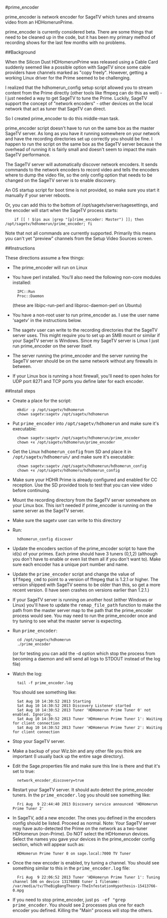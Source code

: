 #prime_encoder

prime_encoder is network encoder for SageTV which tunes and streams video from an HDHomerunPrime.

prime_encoder is currently considered beta. There are some things that need to be cleaned up in
the code, but it has been my primary method of recording shows for the last few months with no problems.

##Background

When the Silicon Dust HDHomerunPrime was released using a Cable Card suddenly seemed like a possible
option with SageTV since some cable providers have channels marked as "copy freely". However, getting
a working Linux driver for the Prime seemed to be challenging.

I realized that the hdhomerun_config setup script allowed you to stream content from the Prime directly
(other tools like ffmpeg can do this as well) - I just needed a way to get SageTV to tune the Prime.
Luckily, SageTV support the concept of "network encoders" - other devices on the local network that act
as tuner that SageTV can direct.

So I created prime_encoder to do this middle-man task.

prime_encoder script doesn't have to run on the same box as the master SageTV server. As long as you
have it running somewhere on your network and have the recording directories set up correctly you
should be fine. I happen to run the script on the same box as the SageTV server because the overhead of
running it is fairly small and doesn't seem to impact the main SageTV performance.

The SageTV server will automatically discover network encoders. It sends commands to the network encoders
to record video and tells the encoders where to dump the video file, so the only config option that needs to
be changed on the SageTV server is to enable discovery.

An OS startup script for boot time is not provided, so make sure you start it manually if your server reboots.

Or, you can add this to the bottom of /opt/sagetv/server/sagesettings, and the encoder will start when
the SageTV process starts:

        if [[ ! $(ps aux |grep "[p]rime_encoder: Master") ]]; then /opt/sagetv/hdhomerun/prime_encoder; fi

Note that not all commands are currently supported. Primarily this means you can't yet "preview" channels
from the Setup Video Sources screen.

##Instructions

These directions assume a few things:

* The prime_encoder will run on Linux
* You have perl installed. You'll also need the following non-core modules installed:

        IPC::Run
        Proc::Daemon
   
  (these are libipc-run-perl and libproc-daemon-perl on Ubuntu)

* You have a non-root user to run prime_encoder as.  I use the user name 'sagetv' in the instructions below.
* The sagetv user can write to the recording directories that the SageTV server uses. This might require
  you to set up an SMB mount or similar if your SageTV server is Windows. Since my SageTV server is Linux
  I just run prime_encoder on the server itself.
* The server running the prime_encoder and the server running the SageTV server should be on the same
  network without any firewalls in between.
* If your Linux box is running a host firewall, you'll need to open holes for UDP port 8271 and TCP
  ports you define later for each encoder.

##Install steps

* Create a place for the script:

        mkdir -p /opt/sagetv/hdhomerun
        chown sagetv:sagetv /opt/sagetv/hdhomerun

* Put <tt>prime_encoder</tt> into <tt>/opt/sagetv/hdhomerun</tt> and make sure it's executable:
 
        chown sagetv:sagetv /opt/sagetv/hdhomerun/prime_encoder
        chown +x /opt/sagetv/hdhomerun/prime_encoder

* Get the Linux <tt>hdhomerun_config</tt> from SD and place it in <tt>/opt/sagetv/hdhomerun/</tt>
  and make sure it's executable:

        chown sagetv:sagetv /opt/sagetv/hdhomerun/hdhomerun_config
        chown +x /opt/sagetv/hdhomeru/hdhomerun_config

* Make sure your HDHR Prime is already configured and enabled for CC reception. Use the SD provided tools
  to test that you can view video before continuing.
* Mount the recording directory from the SageTV server somewhere on your Linux box. This isn't needed if
  prime_encoder is running on the same server as the SageTV server.
* Make sure the sagetv user can write to this directory
* Run:

        hdhomerun_config discover

* Update the encoders section of the prime_encoder script to have the id(s) of your primes. Each prime
  should have 3 tuners (0,1,2) (although you don't have to enable or even list them all if you don't want
  to). Make sure each encoder has a unique port number and name.
* Update the <tt>prime_encoder</tt> script and change the value of <tt>$ffmpeg_cmd</tt> to point to a
  version of ffmpeg that is 1.2.1 or higher. The version shipped with SageTV seems to be older than this,
  so get a more recent version. (I have seen crashes on versions earlier than 1.2.1.)
* If your SageTV server is running on another host (either Windows or Linux) you'll have to update
  the <tt>remap_file_path</tt> function to make the path from the master server map to the path that the
  prime_encoder process would see.  You may need to run the prime_encoder once and try tuning to see
  what the master server is expecting.
* Run <tt>prime_encoder</tt>:

        cd /opt/sagetv/hdhomerun
        ./prime_encoder

   (or for testing you can add the -d option which stop the process from becoming a daemon and will
   send all logs to STDOUT instead of the log file)

* Watch the log:

        tail -f prime_encoder.log

  You should see something like:

        Sat Aug 10 14:30:52 2013 Starting
        Sat Aug 10 14:30:52 2013 Discovery Listener started
        Sat Aug 10 14:30:52 2013 Tuner 'HDHomerun Prime Tuner 0' not enabled. Ignoring.
        Sat Aug 10 14:30:52 2013 Tuner 'HDHomerun Prime Tuner 1': Waiting for client connection
        Sat Aug 10 14:30:52 2013 Tuner 'HDHomerun Prime Tuner 2': Waiting for client connection

* Stop your SageTV server.

* Make a backup of your Wiz.bin and any other file you think are important (I usually back up the entire
  sage directory).

* Edit the Sage.properties file and make sure this line is there and that it's set to true:

        network_encoder_discovery=true

* Restart your SageTV server. It should auto detect the prime_encoder tuners. In the <tt>prime_encoder.log</tt>
  you should see something like:

        Fri Aug  9 22:44:40 2013 Discovery service announced 'HDHomerun Prime Tuner 2'

* In SageTV, add a new encoder. The ones you defined in the encoders config should be listed. Proceed
  as normal. Note: Your SageTV server may have auto-detected the Prime on the network as a two-tuner
  HDHomerun (non-Prime). Do NOT select the HDHomerun devices. Select the names you gave your devices
  in the prime_encoder config section, which will appear such as:

        HDHomerun Prime Tuner 0 on sage.local:7000 TV Tuner

* Once the new encoder is enabled, try tuning a channel. You should see something similar to this in the
  <tt>prime_encoder.log</tt> file:

        Fri Aug  9 22:06:52 2013 Tuner 'HDHomerun Prime Tuner 1': Tuning channel 506 on device 131760B8 tuner 1 filename: /var/media/tv/TheBigBangTheory-TheInfestationHypothesis-15413766-0.mpg

* If you need to stop prime_encoder, just <tt>ps -ef "grep prime_encoder</tt>. You should see 2 processes plus
  one for each encoder you defined. Killing the "Main" process will stop the others.
